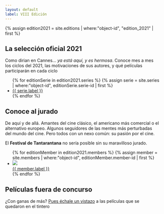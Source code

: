 ```yaml
---
layout: default
label: VIII Edición
---
```


{% assign edition2021 = site.editions | where:"object-id", "edition_2021"  | first %}

## La selección oficial 2021

Como dirian en Cannes... *ya está aquí, y es hermosa*. Conoce mes a mes los ciclos del 2021, las motivaciones de sus autores, y qué películas participarán en cada ciclo

<ul class="edition--series">
	{% for editionSerie in edition2021.series %}
		{% assign serie = site.series | where:"object-id", editionSerie.serie-id | first %}
		<li class="edition--serie">
			<a class="edition--serie__link" href="{{ serie.url }}">{{ serie.label }}</a>
		</li>
	{% endfor %}
</ul>

## Conoce al jurado

De aquí y de allá. Amantes del cine clásico, el americano más comercial o el alternativo europeo. Algunos seguidores de las mentes más perturbadas del mundo del cine. Pero todos con un nexo común: su pasión por el cine. 

El **Festival de Tantarantana** no sería posible sin su maravilloso jurado.

<ul class="edition--members tantarantana--grid">
	{% for editionMember in edition2021.members %}
		{% assign member = site.members | where:"object-id", editionMember.member-id | first %}
		<li class="edition--member tantarantana--grid-item">
			<a class="edition--member__link" href="{{ member.url }}">
				<img class="edition--member__photo" src="/assets/images/members/{{ member.object-id }}.jpg">
				<div class="edition--member__name">
					{{ member.label }}
				</div>				
			</a>
		</li>
	{% endfor %}
</ul>

## Películas fuera de concurso

¿Con ganas de más? [Pues échale un vistazo](/series/2021/out-of-competition.html) a las películas que se quedaron en el tintero